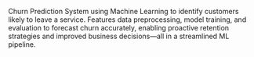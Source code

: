 Churn Prediction System using Machine Learning to identify customers likely to leave a service. Features data preprocessing, model training, and evaluation to forecast churn accurately, enabling proactive retention strategies and improved business decisions—all in a streamlined ML pipeline.
